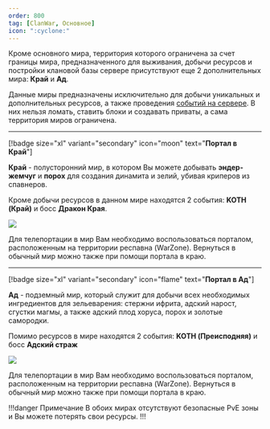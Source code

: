 ```yaml
---
order: 800
tag: [ClanWar, Основное]
icon: ":cyclone:"
---
```


Кроме основного мира, территория которого ограничена за счет границы мира, предназначенного для выживания, добычи ресурсов и постройки клановой базы сервере присутствуют еще 2 дополнительных мира: **Край** и **Ад**. 

Данные миры предназначены исключительно для добычи уникальных и дополнительных ресурсов, а также проведения [событий на сервере](https://wiki.warmine.ru/minigames/clanwar/события/основное/). В них нельзя ломать, ставить блоки и создавать приваты, а сама территория миров ограничена. 

------------

[!badge size="xl" variant="secondary" icon="moon" text="**Портал в Край**"]

**Край** - полусторонний мир, в котором Вы можете добывать **эндер-жемчуг** и **порох** для создания динамита и зелий, убивая криперов из спавнеров. 

Кроме добычи ресурсов в данном мире находятся 2 события: **KOTH (Край)** и босс **Дракон Края**.

![](https://imgur.com/NecIv8r.png)

Для телепортации в мир Вам необходимо воспользоваться порталом, расположенным на территории респавна (WarZone). Вернуться в обычный мир можно также при помощи портала в краю. 

------------

[!badge size="xl" variant="secondary" icon="flame" text="**Портал в Ад**"]

**Ад** - подземный мир, который служит для добычи всех необходимых ингредиентов для зельеварения: стержни ифрита, адский нарост, сгустки магмы, а также адский плод хоруса, порох и золотые самородки.

Помимо ресурсов в мире находятся 2 события: **KOTH (Преисподняя)** и босс **Адский страж**

![](https://imgur.com/Z2ewLqH.png)

Для телепортации в мир Вам необходимо воспользоваться порталом, расположенным на территории респавна (WarZone). Вернуться в обычный мир можно также при помощи портала в краю.

!!!danger Примечание
В обоих мирах отсутствуют безопасные PvE зоны и Вы можете потерять свои ресурсы. 
!!! 